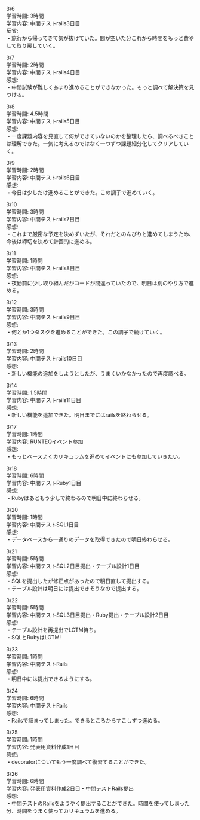 3/6  
学習時間: 3時間  
学習内容: 中間テストrails3日目  
反省:  
・旅行から帰ってきて気が抜けていた。間が空いた分これから時間をもっと費やして取り戻していく。  

3/7  
学習時間: 2時間  
学習内容: 中間テストrails4日目  
感想:  
・中間試験が難しくあまり進めることができなかった。もっと調べて解決策を見つける。  

3/8  
学習時間: 4.5時間  
学習内容: 中間テストrails5日目  
感想:  
・一度課題内容を見直して何ができていないのかを整理したら、調べるべきことは理解できた。一気に考えるのではなく一つずつ課題細分化してクリアしていく。  

3/9  
学習時間: 2時間  
学習内容: 中間テストrails6日目  
感想:  
・今日は少しだけ進めることができた。この調子で進めていく。  

3/10  
学習時間: 3時間  
学習内容: 中間テストrails7日目  
感想:  
・これまで厳密な予定を決めずいたが、それだとのんびりと進めてしまうため、今後は締切を決めて計画的に進める。  

3/11  
学習時間: 1時間  
学習内容: 中間テストrails8日目  
感想:  
・夜勤前に少し取り組んだがコードが間違っていたので、明日は別のやり方で進める。  

3/12  
学習時間: 3時間  
学習内容: 中間テストrails9日目  
感想:  
・何とか1つタスクを進めることができた。この調子で続けていく。  

3/13  
学習時間: 2時間  
学習内容: 中間テストrails10日目  
感想:  
・新しい機能の追加をしようとしたが、うまくいかなかったので再度調べる。  

3/14  
学習時間: 1.5時間  
学習内容: 中間テストrails11日目  
感想:  
・新しい機能を追加できた。明日までにはrailsを終わらせる。  

3/17  
学習時間: 1時間  
学習内容: RUNTEQイベント参加  
感想:  
・もっとペースよくカリキュラムを進めてイベントにも参加していきたい。  

3/18  
学習時間: 6時間  
学習内容: 中間テストRuby1日目  
感想:  
・Rubyはあともう少しで終わるので明日中に終わらせる。  

3/20  
学習時間: 1時間  
学習内容: 中間テストSQL1日目  
感想:  
・データベースから一通りのデータを取得できたので明日終わらせる。  

3/21  
学習時間: 5時間  
学習内容: 中間テストSQL2日目提出・テーブル設計1日目  
感想:  
・SQLを提出したが修正点があったので明日直して提出する。  
・テーブル設計は明日には提出できそうなので提出する。

3/22  
学習時間: 5時間  
学習内容: 中間テストSQL3日目提出・Ruby提出・テーブル設計2日目  
感想:  
・テーブル設計を再提出でLGTM待ち。  
・SQLとRubyはLGTM!

3/23  
学習時間: 1時間  
学習内容: 中間テストRails  
感想:  
・明日中には提出できるようにする。  

3/24  
学習時間: 6時間  
学習内容: 中間テストRails  
感想:  
・Railsで詰まってしまった。できるところからすこしずつ進める。  

3/25  
学習時間: 1時間  
学習内容: 発表用資料作成1日目  
感想:  
・decoratorについてもう一度調べて復習することができた。  

3/26  
学習時間: 6時間  
学習内容: 発表用資料作成2日目・中間テストRails提出  
感想:  
・中間テストのRailsをようやく提出することができた。時間を使ってしまった分、時間をうまく使ってカリキュラムを進める。  
